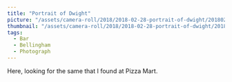 ```yaml
---
title: "Portrait of Dwight"
picture: "/assets/camera-roll/2018/2018-02-28-portrait-of-dwight/20180228_093359942_iOS.jpg"
thumbnail: "/assets/camera-roll/2018/2018-02-28-portrait-of-dwight/20180228_093359942_iOS-thumbnail.jpg"
tags:
  - Bar
  - Bellingham
  - Photograph  
---
```

Here, looking for the same that I found at Pizza Mart.